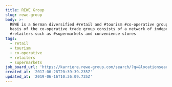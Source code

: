```yaml
---
title: REWE Group
slug: rewe-group
body: >-
  REWE is a German diversified #retail and #tourism #co-operative group. The
  basis of the co-operative trade group consists of a network of independent
  #retailers such as #supermarkets and convenience stores
tags:
  - retail
  - tourism
  - co-operative
  - retailers
  - supermarkets
job_board_url: 'https://karriere.rewe-group.com/search/?q=&locationsearch=berlin'
created_at: '2017-06-28T20:39:39.235Z'
updated_at: '2019-06-16T10:36:09.735Z'
---
```


